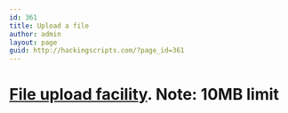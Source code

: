 ```yaml
---
id: 361
title: Upload a file
author: admin
layout: page
guid: http://hackingscripts.com/?page_id=361
---
```

# <a href="http://upload.hackingscripts.com">File upload facility</a>. Note: 10MB limit



&nbsp;  
&nbsp;  
&nbsp;  
&nbsp;  
&nbsp;  
&nbsp;  
&nbsp;  

&nbsp;
